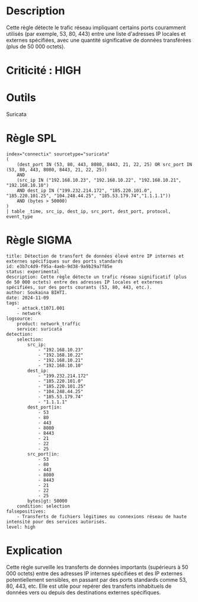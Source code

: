 
# Description

Cette règle détecte le trafic réseau impliquant certains ports couramment utilisés (par exemple, 53, 80, 443) entre une liste d'adresses IP locales et externes spécifiées, avec une quantité significative de données transférées (plus de 50 000 octets).

# Criticité : **HIGH**

# Outils

Suricata

# Règle SPL

```
index="connectix" sourcetype="suricata"
(
    (dest_port IN (53, 80, 443, 8080, 8443, 21, 22, 25) OR src_port IN (53, 80, 443, 8080, 8443, 21, 22, 25))
    AND
    (src_ip IN ("192.168.10.23", "192.168.10.22", "192.168.10.21", "192.168.10.10")
    AND dest_ip IN ("199.232.214.172", "185.220.101.0", "185.220.101.25", "104.248.44.25", "185.53.179.74","1.1.1.1"))
    AND (bytes > 50000)
)
| table _time, src_ip, dest_ip, src_port, dest_port, protocol, event_type
```

# Règle SIGMA

```
title: Détection de transfert de données élevé entre IP internes et externes spécifiques sur des ports standards
id: e3b7c4d9-f95a-4aeb-9d38-9a9b29a7f85e
status: experimental
description: Cette règle détecte un trafic réseau significatif (plus de 50 000 octets) entre des adresses IP locales et externes spécifiées, sur des ports courants (53, 80, 443, etc.).
author: Soukaina BIHTI.
date: 2024-11-09
tags:
    - attack.t1071.001
    - network
logsource:
    product: network_traffic
    service: suricata
detection:
    selection:
        src_ip:
            - "192.168.10.23"
            - "192.168.10.22"
            - "192.168.10.21"
            - "192.168.10.10"
        dest_ip:
            - "199.232.214.172"
            - "185.220.101.0"
            - "185.220.101.25"
            - "104.248.44.25"
            - "185.53.179.74"
            - "1.1.1.1"
        dest_port|in:
            - 53
            - 80
            - 443
            - 8080
            - 8443
            - 21
            - 22
            - 25
        src_port|in:
            - 53
            - 80
            - 443
            - 8080
            - 8443
            - 21
            - 22
            - 25
        bytes|gt: 50000
    condition: selection
falsepositives:
    - Transferts de fichiers légitimes ou connexions réseau de haute intensité pour des services autorisés.
level: high
```

# Explication

Cette règle surveille les transferts de données importants (supérieurs à 50 000 octets) entre des adresses IP internes spécifiées et des IP externes potentiellement sensibles, en passant par des ports standards comme 53, 80, 443, etc. Elle est utile pour repérer des transferts inhabituels de données vers ou depuis des destinations externes spécifiques.